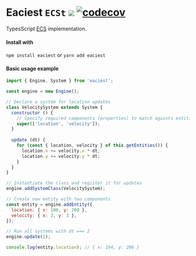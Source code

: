 # Eaciest `ECSt` ![](https://github.com/Badrpas/eaciest/workflows/Tests/badge.svg) [![codecov](https://codecov.io/gh/Badrpas/eaciest/branch/master/graph/badge.svg)](https://codecov.io/gh/Badrpas/eaciest)
TypesScript [ECS](https://en.wikipedia.org/wiki/Entity_component_system) implementation.

#### Install with

`npm install eaciest` or `yarn add eaciest`

#### Basic usage example
```js
import { Engine, System } from 'eaciest';

const engine = new Engine();

// Declare a system for location updates
class VelocitySystem extends System {
  constructor () {
    // Specify required components (properties) to match againts entities
    super(['location', 'velocity']);
  }
  
  update (dt) {
    for (const { location, velocity } of this.getEntities()) {
      location.x += velocity.x * dt;
      location.y += velocity.y * dt;
    }
  }
}

// Instantiate the class and register it for updates
engine.addSystemClass(VelocitySystem);

// Create new entity with two components
const entity = engine.addEntity({ 
  location: { x: 100, y: 200 },
  velocity: { x: 2, y: 3 },
});

// Run all systems with dt === 2
engine.update(2);

console.log(entity.location); // { x: 104, y: 206 }

```
